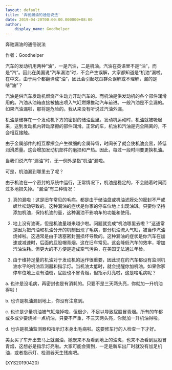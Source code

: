 ```yaml
---
layout: default
title: '奔驰漏油的通俗说法'
date: 2019-04-20T00:00:00.000000+08:00
author:
    display_name: Goodhelper
---
```


奔驰漏油的通俗说法

作者：Goodhelper

汽车的发动机用两种“油”，一是汽油，二是机油。汽油在英语里不是“油”，而是“汽”。因此在美国说“汽车漏油”时，不会产生误解，大家都知道是“机油”漏啦。在中文，由于两个都翻译成“油”，因此会引起吃瓜群众误解或不理解，漏的是啥“油”？

汽油是供汽车发动机燃烧产生动力开动汽车的。而机油是供发动机的各个部件润滑用的。汽油从油箱直接被抽出喷入气缸燃爆推动汽车前进。一般汽油是不会漏的。如果汽油漏啦，那将是危险的。我从来没有听说过汽油外漏。

机油是储存在一个发动机下方的密封的储油盘里。发动机运动时，机油就被吸起来，送到发动机内转动摩擦的部件润滑。正常的车，机油和汽油是完全隔离的，不会相互接触。

由于金属部件的相互摩擦会产生微细的金属碎霄，时间长了就会使机油变黑，降低润滑质量。这会增加发动机部件的磨损和产热。因此，每过一段时间要更换机油。

当我们说汽车“漏油”时，无一例外是指“机油”漏啦。

可是，机油漏到哪里去了呢？

由于机油在一个密封的系统中运行，正常情况下，机油是稳定的，不会随着时间而过多地损失掉。“漏油”有三种情况：

1. 真的漏啦！这是旧车常见的毛病。都是由于储油盘或机油滤膜处的密封不严或螺丝松动导致的。这种漏油的症状是你家的停车位地上出现油斑。只要你坚持添加机油，保持机油的量，这种漏油不影响车的功能和使用。

2. 地上没有油斑，但是机油量越来越少啦。问题就变成“机油哪里去啦？”这通常是因为把汽油和机油分开的机制出现了毛病，部分机油流入气缸，被当作汽油烧掉啦。这通常是由于活塞密封圈损坏导致的。这种漏油的症状是你汽车在加速或减速时，后面的屁股帽青烟。这在旧车常见。这会降低汽车的效率，增加汽油油耗。但更大的不方便是造成空气污染，在美国无法通过年检。

3. 由于维持足量的机油对于发动机的运作很重要，因此现在的汽车都设有监测机油水平的机油监测器和指示灯。当机油太低时，就会提醒你加机油。如果你家停车位地上没有油斑，屁股也不冒青烟，但指示灯亮啦，这是啥毛病呢？

a. 也许是没毛病，再密封也是有消耗的。只要不是三天两头亮，你就加一升机油得啦！

b. 也许是机油漏到地上，你没有注意到。

c. 也许是少量机油被气缸烧掉啦，但很少，不足以导致屁股冒青烟。所有的车都或多或少要烧掉一点机油，只要不严重，不三天两头亮，你就加一升机油得啦。

d. 也许是机油监测器和指示灯本身出毛病啦。这要修车行的人检查一下才好。

美女买了车开出去马上就漏油，她既来不及看到地上的油斑，也来不及看到屁股冒青烟，这想必是指示灯亮啦。大家可能会猜到，一定是新车出厂时就没有加足机油，或者指示灯、检测器天生残疾吧。

(XYS20190420)

